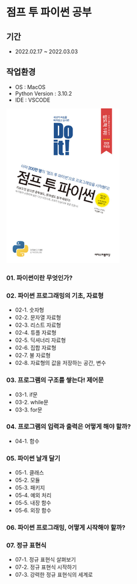 # 점프 투 파이썬 공부

## 기간 
- 2022.02.17 ~ 2022.03.03
## 작업환경
- OS : MacOS
- Python Version : 3.10.2
- IDE : VSCODE

<img src="./img/book.jpeg" width="300">

### 01. 파이썬이란 무엇인가?
### 02. 파이썬 프로그래밍의 기초, 자료형
- 02-1. 숫자형
- 02-2. 문자열 자료형
- 02-3. 리스트 자료형
- 02-4. 튜플 자료형
- 02-5. 딕셔너리 자료형
- 02-6. 집합 자료형
- 02-7. 불 자료형
- 02-8. 자료형의 값을 저장하는 공간, 변수
### 03. 프로그램의 구조를 쌓는다! 제어문
- 03-1. if문
- 03-2. while문
- 03-3. for문
### 04. 프로그램의 입력과 출력은 어떻게 해야 할까?
- 04-1. 함수
### 05. 파이썬 날개 달기
- 05-1. 클래스
- 05-2. 모듈
- 05-3. 패키지
- 05-4. 예외 처리
- 05-5. 내장 함수
- 05-6. 외장 함수
### 06. 파이썬 프로그래밍, 어떻게 시작해야 할까?
### 07. 정규 표현식
- 07-1. 정규 표현식 살펴보기
- 07-2. 정규 표현식 시작하기
- 07-3. 강력한 정규 표현식의 세계로
